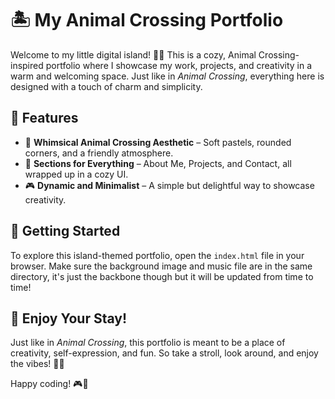 # 🏝️ My Animal Crossing Portfolio

Welcome to my little digital island! 🌿✨ This is a cozy, Animal Crossing-inspired portfolio where I showcase my work, projects, and creativity in a warm and welcoming space. Just like in *Animal Crossing*, everything here is designed with a touch of charm and simplicity.

## 🎨 Features
- 🌸 **Whimsical Animal Crossing Aesthetic** – Soft pastels, rounded corners, and a friendly atmosphere.
- 🏡 **Sections for Everything** – About Me, Projects, and Contact, all wrapped up in a cozy UI.
- 🎮 **Dynamic and Minimalist** – A simple but delightful way to showcase creativity.

## 🌊 Getting Started
To explore this island-themed portfolio, open the `index.html` file in your browser. Make sure the background image and music file are in the same directory, it's just the backbone though but it will be updated from time to time!

## 🎉 Enjoy Your Stay!
Just like in *Animal Crossing*, this portfolio is meant to be a place of creativity, self-expression, and fun. So take a stroll, look around, and enjoy the vibes! 🌼💖

Happy coding! 🎮🏡


